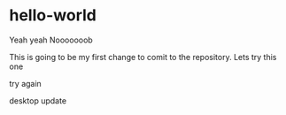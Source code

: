 # hello-world
Yeah yeah Nooooooob

This is going to be my first change to comit to the repository.
Lets try this one

try again

desktop update
